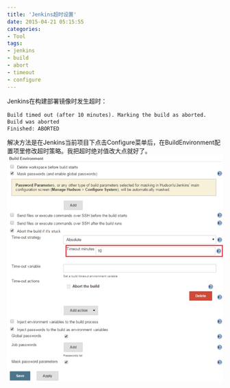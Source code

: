 ```yaml
---
title: 'Jenkins超时设置'
date: 2015-04-21 05:15:55
categories: 
- Tool
tags: 
- jenkins
- build
- abort
- timeout
- configure
---
```

Jenkins在构建部署镜像时发生超时：
```
Build timed out (after 10 minutes). Marking the build as aborted.
Build was aborted
Finished: ABORTED

```

解决方法是在Jenkins当前项目下点击Configure菜单后，在BuildEnvironment配置项里修改超时策略。我把超时绝对值改大点就好了。
![Jenkins超时设置](/images/2015/4/0026uWfMgy6XiFwsWjj95.jpg)